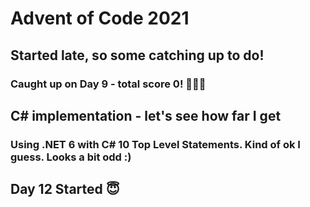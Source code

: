 # Advent of Code 2021

## Started late, so some catching up to do!

### Caught up on Day 9 - total score 0! 🎅😇😂

## C# implementation - let's see how far I get

### Using .NET 6 with C# 10 Top Level Statements. Kind of ok I guess. Looks a bit odd :)

## Day 12 Started 😇
